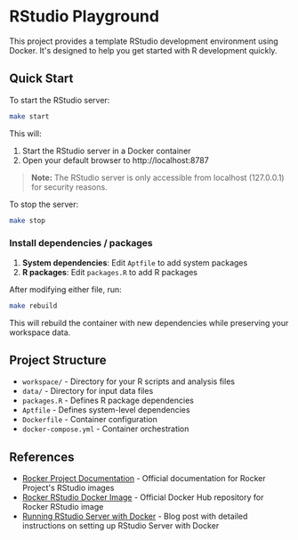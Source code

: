 # RStudio Playground

This project provides a template RStudio development environment using Docker. It's designed to help you get started with R development quickly.

## Quick Start

To start the RStudio server:

```bash
make start
```

This will:
1. Start the RStudio server in a Docker container
2. Open your default browser to http://localhost:8787

> **Note:** The RStudio server is only accessible from localhost (127.0.0.1) for security reasons.

To stop the server:
```bash
make stop
```

### Install dependencies / packages

1. **System dependencies**: Edit `Aptfile` to add system packages
2. **R packages**: Edit `packages.R` to add R packages

After modifying either file, run:
```bash
make rebuild
```
This will rebuild the container with new dependencies while preserving your workspace data.

## Project Structure

- `workspace/` - Directory for your R scripts and analysis files
- `data/` - Directory for input data files
- `packages.R` - Defines R package dependencies
- `Aptfile` - Defines system-level dependencies
- `Dockerfile` - Container configuration
- `docker-compose.yml` - Container orchestration

## References

- [Rocker Project Documentation](https://rocker-project.org/images/versioned/rstudio.html) - Official documentation for Rocker Project's RStudio images
- [Rocker RStudio Docker Image](https://hub.docker.com/r/rocker/rstudio) - Official Docker Hub repository for Rocker RStudio image
- [Running RStudio Server with Docker](https://davetang.org/muse/2021/04/24/running-rstudio-server-with-docker/) - Blog post with detailed instructions on setting up RStudio Server with Docker
